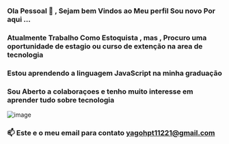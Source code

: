 ### Ola Pessoal 👋 , Sejam bem Vindos ao Meu perfil Sou novo Por aqui ... 
### Atualmente Trabalho Como Estoquista , mas , Procuro uma oportunidade de estagio ou curso de extenção na area de tecnologia 
### Estou aprendendo a linguagem JavaScript na minha graduação
###  Sou Aberto a colaboraçoes e tenho muito interesse em aprender tudo sobre tecnologia 
![image](https://user-images.githubusercontent.com/89614679/132967292-9552d7c7-b7c0-43ea-8dcc-2efbdb906184.png)

### 📫 Este e o meu email para contato yagohpt11221@gmail.com
<!--
**yagohpt11221/yagohpt11221** is a ✨ _special_ ✨ repository because its `README.md` (this file) appears on your GitHub profile.





